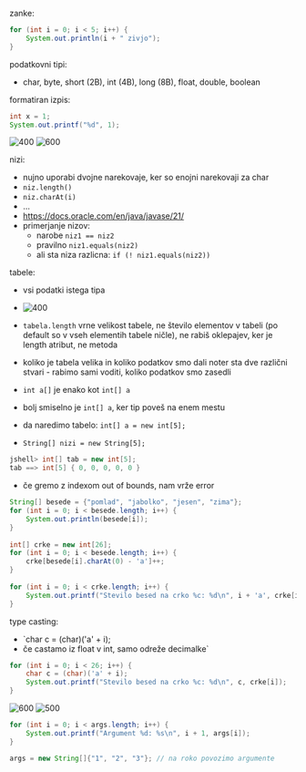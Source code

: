 zanke:
```java
for (int i = 0; i < 5; i++) {
	System.out.println(i + " zivjo");
}
```

podatkovni tipi:
- char, byte, short (2B), int (4B), long (8B), float, double, boolean

formatiran izpis:
```java
int x = 1;
System.out.printf("%d", 1);
```

![400](Pasted%20image%2020240306092156.png)
![600](Pasted%20image%2020240306092649.png)

nizi:
- nujno uporabi dvojne narekovaje, ker so enojni narekovaji za char
- `niz.length()`
- `niz.charAt(i)`
- ...
- https://docs.oracle.com/en/java/javase/21/
- primerjanje nizov:
	- narobe `niz1 == niz2`
	- pravilno `niz1.equals(niz2)`
	- ali sta niza razlicna: `if (! niz1.equals(niz2))`

tabele:
- vsi podatki istega tipa
- ![400](Pasted%20image%2020240306100934.png)
- `tabela.length` vrne velikost tabele, ne število elementov v tabeli (po default so v vseh elementih tabele ničle), ne rabiš oklepajev, ker je length atribut, ne metoda
- koliko je tabela velika in koliko podatkov smo dali noter sta dve različni stvari - rabimo sami voditi, koliko podatkov smo zasedli

- `int a[]` je enako kot `int[] a`
- bolj smiselno je `int[] a`, ker tip poveš na enem mestu
- da naredimo tabelo: `int[] a = new int[5];`
- `String[] nizi = new String[5];`

```java
jshell> int[] tab = new int[5];  
tab ==> int[5] { 0, 0, 0, 0, 0 }
```

- če gremo z indexom out of bounds, nam vrže error

```java
String[] besede = {"pomlad", "jabolko", "jesen", "zima"};  
for (int i = 0; i < besede.length; i++) {  
    System.out.println(besede[i]);  
}  
  
int[] crke = new int[26];  
for (int i = 0; i < besede.length; i++) {  
    crke[besede[i].charAt(0) - 'a']++;  
}  
  
for (int i = 0; i < crke.length; i++) {  
    System.out.printf("Stevilo besed na crko %c: %d\n", i + 'a', crke[i]);  
}
```

type casting:
- `char c = (char)('a' + i);
- če castamo iz float v int, samo odreže decimalke`
```java
for (int i = 0; i < 26; i++) {
	char c = (char)('a' + i);
	System.out.printf("Stevilo besed na crko %c: %d\n", c, crke[i]);
}
```

![600](Pasted%20image%2020240306103829.png)
![500](Pasted%20image%2020240306103943.png)

```java
for (int i = 0; i < args.length; i++) {
	System.out.printf("Argument %d: %s\n", i + 1, args[i]);
}
```

```java
args = new String[]{"1", "2", "3"}; // na roko povozimo argumente
```
